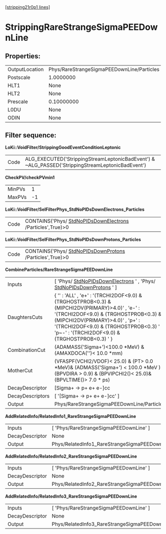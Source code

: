 [[stripping21r0p1 lines]](./stripping21r0p1-leptonic)

# StrippingRareStrangeSigmaPEEDownLine

## Properties:

|                |                                            |
|----------------|--------------------------------------------|
| OutputLocation | Phys/RareStrangeSigmaPEEDownLine/Particles |
| Postscale      | 1.0000000                                  |
| HLT1           | None                                       |
| HLT2           | None                                       |
| Prescale       | 0.10000000                                 |
| L0DU           | None                                       |
| ODIN           | None                                       |

## Filter sequence:

**LoKi::VoidFilter/StrippingGoodEventConditionLeptonic**

|      |                                                                                                   |
|------|---------------------------------------------------------------------------------------------------|
| Code | ALG_EXECUTED('StrippingStreamLeptonicBadEvent') & \~ALG_PASSED('StrippingStreamLeptonicBadEvent') |

**CheckPV/checkPVmin1**

|        |     |
|--------|-----|
| MinPVs | 1   |
| MaxPVs | -1  |

**LoKi::VoidFilter/SelFilterPhys_StdNoPIDsDownElectrons_Particles**

|      |                                                                                                         |
|------|---------------------------------------------------------------------------------------------------------|
| Code | CONTAINS('Phys/ [StdNoPIDsDownElectrons](./stripping21r0p1-stdnopidsdownelectrons) /Particles',True)\>0 |

**LoKi::VoidFilter/SelFilterPhys_StdNoPIDsDownProtons_Particles**

|      |                                                                                                     |
|------|-----------------------------------------------------------------------------------------------------|
| Code | CONTAINS('Phys/ [StdNoPIDsDownProtons](./stripping21r0p1-stdnopidsdownprotons) /Particles',True)\>0 |

**CombineParticles/RareStrangeSigmaPEEDownLine**

|                  |                                                                                                                                                                                                                                                                                |
|------------------|--------------------------------------------------------------------------------------------------------------------------------------------------------------------------------------------------------------------------------------------------------------------------------|
| Inputs           | [ 'Phys/ [StdNoPIDsDownElectrons](./stripping21r0p1-stdnopidsdownelectrons) ' , 'Phys/ [StdNoPIDsDownProtons](./stripping21r0p1-stdnopidsdownprotons) ' ]                                                                                                                    |
| DaughtersCuts    | { '' : 'ALL' , 'e+' : '(TRCHI2DOF\<9.0) & (TRGHOSTPROB\<0.3) & (MIPCHI2DV(PRIMARY)\>4.0)' , 'e-' : '(TRCHI2DOF\<9.0) & (TRGHOSTPROB\<0.3) & (MIPCHI2DV(PRIMARY)\>4.0)' , 'p+' : '(TRCHI2DOF\<9.0) & (TRGHOSTPROB\<0.3) ' , 'p\~-' : '(TRCHI2DOF\<9.0) & (TRGHOSTPROB\<0.3) ' } |
| CombinationCut   | (ADAMASS('Sigma+')\<100.0 \*MeV) & (AMAXDOCA('')\< 10.0 \*mm)                                                                                                                                                                                                                  |
| MotherCut        | (VFASPF(VCHI2/VDOF)\< 25.0) & (PT\> 0.0 \*MeV)& (ADMASS('Sigma+') \< 100.0 \*MeV )& (BPVDIRA \> 0.9) & (BPVIPCHI2()\< 25.0)& (BPVLTIME()\> 7.0 \* ps)                                                                                                                          |
| DecayDescriptor  | [Sigma+ -\> p+ e+ e-]cc                                                                                                                                                                                                                                                      |
| DecayDescriptors | [ '[Sigma+ -\> p+ e+ e-]cc' ]                                                                                                                                                                                                                                              |
| Output           | Phys/RareStrangeSigmaPEEDownLine/Particles                                                                                                                                                                                                                                     |

**AddRelatedInfo/RelatedInfo1_RareStrangeSigmaPEEDownLine**

|                 |                                                         |
|-----------------|---------------------------------------------------------|
| Inputs          | [ 'Phys/RareStrangeSigmaPEEDownLine' ]                |
| DecayDescriptor | None                                                    |
| Output          | Phys/RelatedInfo1_RareStrangeSigmaPEEDownLine/Particles |

**AddRelatedInfo/RelatedInfo2_RareStrangeSigmaPEEDownLine**

|                 |                                                         |
|-----------------|---------------------------------------------------------|
| Inputs          | [ 'Phys/RareStrangeSigmaPEEDownLine' ]                |
| DecayDescriptor | None                                                    |
| Output          | Phys/RelatedInfo2_RareStrangeSigmaPEEDownLine/Particles |

**AddRelatedInfo/RelatedInfo3_RareStrangeSigmaPEEDownLine**

|                 |                                                         |
|-----------------|---------------------------------------------------------|
| Inputs          | [ 'Phys/RareStrangeSigmaPEEDownLine' ]                |
| DecayDescriptor | None                                                    |
| Output          | Phys/RelatedInfo3_RareStrangeSigmaPEEDownLine/Particles |
